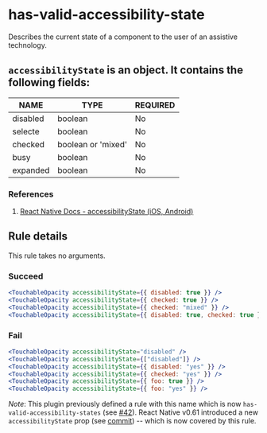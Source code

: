 # has-valid-accessibility-state

Describes the current state of a component to the user of an assistive technology.

## `accessibilityState` is an object. It contains the following fields:

NAME|TYPE|REQUIRED
-|-|-
disabled|boolean|No
selecte|boolean|No
checked|boolean or 'mixed'|No
busy|boolean|No
expanded|boolean|No

### References

1. [React Native Docs - accessibilityState (iOS, Android)](https://facebook.github.io/react-native/docs/accessibility#accessibilitystate-ios-android)

## Rule details

This rule takes no arguments.

### Succeed

```jsx
<TouchableOpacity accessibilityState={{ disabled: true }} />
<TouchableOpacity accessibilityState={{ checked: true }} />
<TouchableOpacity accessibilityState={{ checked: "mixed" }} />
<TouchableOpacity accessibilityState={{ disabled: true, checked: true }} />
```

### Fail

```jsx
<TouchableOpacity accessibilityState="disabled" />
<TouchableOpacity accessibilityState={["disabled"]} />
<TouchableOpacity accessibilityState={{ disabled: "yes" }} />
<TouchableOpacity accessibilityState={{ checked: "yes" }} />
<TouchableOpacity accessibilityState={{ foo: true }} />
<TouchableOpacity accessibilityState={{ foo: "yes" }} />
```

*Note*: This plugin previously defined a rule with this name which is now `has-valid-accessibility-states` (see [#42](https://github.com/FormidableLabs/eslint-plugin-react-native-a11y/pull/42)). React Native v0.61 introduced a new `accessibilityState` prop (see [commit](https://github.com/facebook/react-native/commit/099be9b35634851b178e990c47358c2129c0dd7d)) -- which is now covered by this rule.

